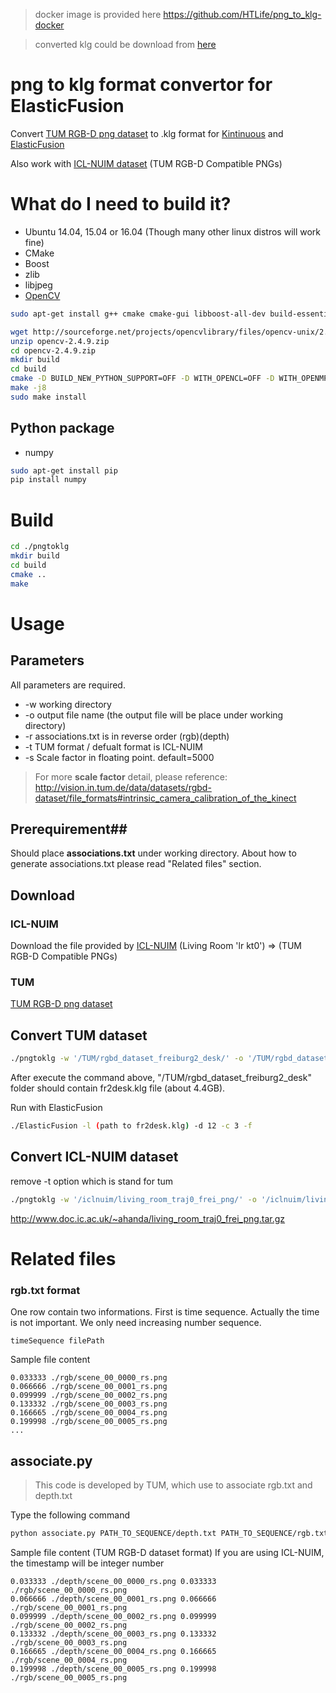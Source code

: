 > docker image is provided here https://github.com/HTLife/png_to_klg-docker 

> converted klg could be download from [here](https://drive.google.com/drive/folders/1nen4wcKzB1PKhz9MiA13rPCS0QzOMwBU?usp=sharing)

# png to klg format convertor for ElasticFusion

Convert [TUM RGB-D png dataset](http://vision.in.tum.de/data/datasets/rgbd-dataset/download#freiburg1_desk) to .klg format for [Kintinuous](https://github.com/mp3guy/Kintinuous) and [ElasticFusion](https://github.com/mp3guy/ElasticFusion)

Also work with [ICL-NUIM dataset](https://www.doc.ic.ac.uk/~ahanda/VaFRIC/iclnuim.html) (TUM RGB-D Compatible PNGs)

# What do I need to build it?

  - Ubuntu 14.04, 15.04 or 16.04 (Though many other linux distros will work fine)
  - CMake
  - Boost
  - zlib
  - libjpeg
  - [OpenCV](http://sourceforge.net/projects/opencvlibrary/files/opencv-unix/2.4.9/opencv-2.4.9.zip)

```bash
sudo apt-get install g++ cmake cmake-gui libboost-all-dev build-essential

wget http://sourceforge.net/projects/opencvlibrary/files/opencv-unix/2.4.9/opencv-2.4.9.zip
unzip opencv-2.4.9.zip
cd opencv-2.4.9.zip
mkdir build
cd build
cmake -D BUILD_NEW_PYTHON_SUPPORT=OFF -D WITH_OPENCL=OFF -D WITH_OPENMP=ON -D INSTALL_C_EXAMPLES=OFF -D BUILD_DOCS=OFF -D BUILD_EXAMPLES=OFF -D WITH_QT=OFF -D WITH_OPENGL=OFF -D WITH_VTK=OFF -D BUILD_PERF_TESTS=OFF -D BUILD_TESTS=OFF -D WITH_CUDA=OFF -D BUILD_opencv_gpu=OFF ..
make -j8
sudo make install
```
  
## Python package
  - numpy

```bash
sudo apt-get install pip
pip install numpy
```


# Build #
```bash
cd ./pngtoklg
mkdir build
cd build
cmake ..
make
```


# Usage #
## Parameters ##
All parameters are required.
- -w working directory
- -o output file name (the output file will be place under working directory)
- -r associations.txt is in reverse order (rgb)(depth)
- -t TUM format / defualt format is ICL-NUIM
- -s Scale factor in floating point.  default=5000

>For more **scale factor** detail, please reference: 
>http://vision.in.tum.de/data/datasets/rgbd-dataset/file_formats#intrinsic_camera_calibration_of_the_kinect

## Prerequirement##
Should place **associations.txt** under working directory.
About how to generate associations.txt please read "Related files" section.

## Download ##
### ICL-NUIM ###
Download the file provided by [ICL-NUIM](https://www.doc.ic.ac.uk/~ahanda/VaFRIC/iclnuim.html)
(Living Room 'lr kt0') => (TUM RGB-D Compatible PNGs)

### TUM ###
 [TUM RGB-D png dataset](http://vision.in.tum.de/data/datasets/rgbd-dataset/download#freiburg1_desk)
 
## Convert TUM dataset ##
```bash
./pngtoklg -w '/TUM/rgbd_dataset_freiburg2_desk/' -o '/TUM/rgbd_dataset_freiburg2_desk/fr2desk.klg' -t
```
After execute the command above, "/TUM/rgbd_dataset_freiburg2_desk" folder should contain fr2desk.klg file (about 4.4GB).

Run with ElasticFusion
```bash
./ElasticFusion -l (path to fr2desk.klg) -d 12 -c 3 -f
```

## Convert ICL-NUIM dataset
remove -t option which is stand for tum
```bash
./pngtoklg -w '/iclnuim/living_room_traj0_frei_png/' -o '/iclnuim/living_room_traj0_frei_png/liv.klg'
```
http://www.doc.ic.ac.uk/~ahanda/living_room_traj0_frei_png.tar.gz
# Related files #


### rgb.txt format ###
One row contain two informations.
First is time sequence.
Actually the time is not important.  We only need increasing number sequence.
```
timeSequence filePath
```
Sample file content
```
0.033333 ./rgb/scene_00_0000_rs.png
0.066666 ./rgb/scene_00_0001_rs.png
0.099999 ./rgb/scene_00_0002_rs.png
0.133332 ./rgb/scene_00_0003_rs.png
0.166665 ./rgb/scene_00_0004_rs.png
0.199998 ./rgb/scene_00_0005_rs.png
...
```
## associate.py ##
> This code is developed by TUM, which use to associate rgb.txt and depth.txt

Type the following command

```bash
python associate.py PATH_TO_SEQUENCE/depth.txt PATH_TO_SEQUENCE/rgb.txt > associations.txt
```

Sample file content (TUM RGB-D dataset format)
If you are using ICL-NUIM, the timestamp will be integer number
```
0.033333 ./depth/scene_00_0000_rs.png 0.033333 ./rgb/scene_00_0000_rs.png
0.066666 ./depth/scene_00_0001_rs.png 0.066666 ./rgb/scene_00_0001_rs.png
0.099999 ./depth/scene_00_0002_rs.png 0.099999 ./rgb/scene_00_0002_rs.png
0.133332 ./depth/scene_00_0003_rs.png 0.133332 ./rgb/scene_00_0003_rs.png
0.166665 ./depth/scene_00_0004_rs.png 0.166665 ./rgb/scene_00_0004_rs.png
0.199998 ./depth/scene_00_0005_rs.png 0.199998 ./rgb/scene_00_0005_rs.png
```
